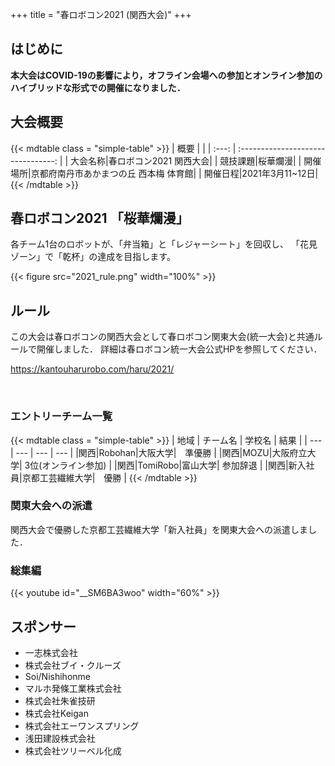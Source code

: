 +++
title = "春ロボコン2021 (関西大会)"
+++
## はじめに
**本大会はCOVID-19の影響により，オフライン会場への参加とオンライン参加のハイブリッドな形式での開催になりました．**  


## 大会概要

{{< mdtable class = "simple-table" >}}
| 概要 |  |
| :---: | :--------------------------------: |
| 大会名称|春ロボコン2021 関西大会|
| 競技課題|桜華爛漫|
| 開催場所|京都府南丹市あかまつの丘 西本梅 体育館|
| 開催日程|2021年3月11~12日|
{{< /mdtable >}}


## 春ロボコン2021 「桜華爛漫」

各チーム1台のロボットが、「弁当箱」と「レジャーシート」を回収し、
「花見ゾーン」で「乾杯」の達成を目指します。

{{< figure src="2021_rule.png" width="100%" >}}
 
## ルール

この大会は春ロボコンの関西大会として春ロボコン関東大会(統一大会)と共通ルールで開催しました．
詳細は春ロボコン統一大会公式HPを参照してください．

https://kantouharurobo.com/haru/2021/

<br>

### エントリーチーム一覧
{{< mdtable class = "simple-table" >}}
| 地域 | チーム名 | 学校名 | 結果 |
| --- | --- | --- | --- |
|関西|Robohan|大阪大学|　準優勝 |
|関西|MOZU|大阪府立大学| 3位(オンライン参加) |
|関西|TomiRobo|富山大学| 参加辞退 |
|関西|新入社員|京都工芸繊維大学|　優勝 |
{{< /mdtable >}}

### 関東大会への派遣
関西大会で優勝した京都工芸繊維大学「新入社員」を関東大会への派遣しました．

### 総集編
<!-- <iframe width="560" height="315" src="https://www.youtube.com/embed/__SM6BA3woo" title="YouTube video player" frameborder="0" allow="accelerometer; autoplay; clipboard-write; encrypted-media; gyroscope; picture-in-picture" allowfullscreen></iframe> -->

{{< youtube id="__SM6BA3woo"  width="60%" >}}
<!-- ## 総括 -->

## スポンサー
- 一志株式会社
- 株式会社ブイ・クルーズ
- Soi/Nishihonme
- マルホ発條工業株式会社
- 株式会社朱雀技研
- 株式会社Keigan
- 株式会社エーワンスプリング
- 浅田建設株式会社
- 株式会社ツリーベル化成